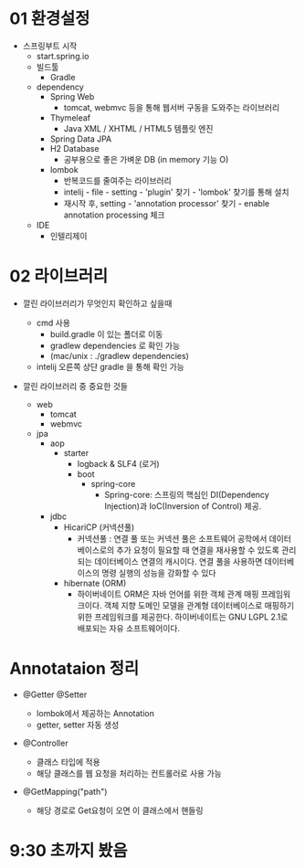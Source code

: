 
# 01 환경설정

- 스프링부트 시작
    - start.spring.io
    - 빌드툴
        - Gradle
    - dependency
        - Spring Web
            - tomcat, webmvc 등을 통해 웹서버 구동을 도와주는 라이브러리
        - Thymeleaf
            - Java XML / XHTML / HTML5 템플릿 엔진
        - Spring Data JPA
        - H2 Database
            - 공부용으로 좋은 가벼운 DB (in memory 기능 O)
        - lombok
            - 반복코드를 줄여주는 라이브러리
            - intelij - file - setting - 'plugin' 찾기 - 'lombok' 찾기를 통해 설치
            - 재시작 후, setting - 'annotation processor' 찾기 - enable annotation processing 체크
    - IDE
        - 인텔리제이

# 02 라이브러리

- 깔린 라이브러리가 무엇인지 확인하고 싶을때
    - cmd 사용
        - build.gradle 이 있는 폴더로 이동
        - gradlew dependencies 로 확인 가능
        - (mac/unix : ./gradlew dependencies)
    - intelij 오른쪽 상단 gradle 을 통해 확인 가능

- 깔린 라이브러리 중 중요한 것들
    - web
        - tomcat
        - webmvc
    - jpa
        - aop
            - starter
                - logback & SLF4 (로거)
                - boot
                    - spring-core 
                        - Spring-core: 스프링의 핵심인 DI(Dependency Injection)과 IoC(Inversion of Control) 제공.
        - jdbc
            - HicariCP (커넥션풀)
                - 커넥션풀 : 연결 풀 또는 커넥션 풀은 소프트웨어 공학에서 데이터베이스로의 추가 요청이 필요할 때 연결을 재사용할 수 있도록 관리되는 데이터베이스 연결의 캐시이다. 연결 풀을 사용하면 데이터베이스의 명령 실행의 성능을 강화할 수 있다
            - hibernate (ORM)
                - 하이버네이트 ORM은 자바 언어를 위한 객체 관계 매핑 프레임워크이다. 객체 지향 도메인 모델을 관계형 데이터베이스로 매핑하기 위한 프레임워크를 제공한다. 하이버네이트는 GNU LGPL 2.1로 배포되는 자유 소프트웨어이다.

# Annotataion 정리

- @Getter @Setter
    - lombok에서 제공하는 Annotation
    - getter, setter 자동 생성

- @Controller
    - 클래스 타입에 적용
    - 해당 클래스를 웹 요청을 처리하는 컨트롤러로 사용 가능

- @GetMapping("path")
    - 해당 경로로 Get요청이 오면 이 클래스에서 핸들링

# 9:30 초까지 봤음